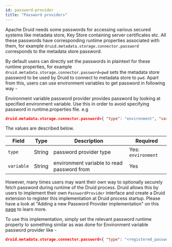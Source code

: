 ```yaml
---
id: password-provider
title: "Password providers"
---
```


<!--
  ~ Licensed to the Apache Software Foundation (ASF) under one
  ~ or more contributor license agreements.  See the NOTICE file
  ~ distributed with this work for additional information
  ~ regarding copyright ownership.  The ASF licenses this file
  ~ to you under the Apache License, Version 2.0 (the
  ~ "License"); you may not use this file except in compliance
  ~ with the License.  You may obtain a copy of the License at
  ~
  ~   http://www.apache.org/licenses/LICENSE-2.0
  ~
  ~ Unless required by applicable law or agreed to in writing,
  ~ software distributed under the License is distributed on an
  ~ "AS IS" BASIS, WITHOUT WARRANTIES OR CONDITIONS OF ANY
  ~ KIND, either express or implied.  See the License for the
  ~ specific language governing permissions and limitations
  ~ under the License.
  -->


Apache Druid needs some passwords for accessing various secured systems like metadata store, Key Store containing server certificates etc.
All these passwords have corresponding runtime properties associated with them, for example `druid.metadata.storage.connector.password` corresponds to the metadata store password.

By default users can directly set the passwords in plaintext for these runtime properties, for example `druid.metadata.storage.connector.password=pwd` sets the metadata store password
to be used by Druid to connect to metadata store to `pwd`. Apart from this, users can use environment variables to get password in following way -

Environment variable password provider provides password by looking at specified environment variable. Use this in order to avoid specifying password in runtime.properties file.
e.g

```json
druid.metadata.storage.connector.password={ "type": "environment", "variable": "METADATA_STORAGE_PASSWORD" }
```

The values are described below.

|Field|Type|Description|Required|
|-----|----|-----------|--------|
|`type`|String|password provider type|Yes: `environment`|
|`variable`|String|environment variable to read password from|Yes|

However, many times users may want their own way to optionally securely fetch password during runtime of the Druid process.
Druid allows this by users to implement their own `PasswordProvider` interface and create a Druid extension to register this implementation at Druid process startup.
Please have a look at "Adding a new Password Provider implementation" on this [page](../development/modules.md) to learn more.

To use this implementation, simply set the relevant password runtime property to something similar as was done for Environment variable password provider like -

```json
druid.metadata.storage.connector.password={ "type": "<registered_password_provider_name>", "<jackson_property>": "<value>", ... }
```
